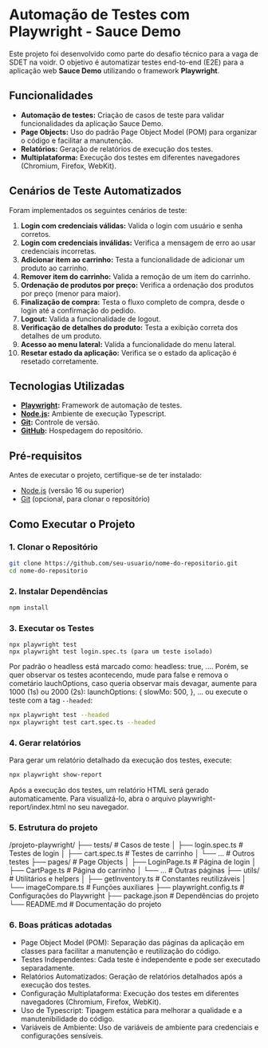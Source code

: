 # Automação de Testes com Playwright - Sauce Demo

Este projeto foi desenvolvido como parte do desafio técnico para a vaga de SDET na voidr. O objetivo é automatizar testes end-to-end (E2E) para a aplicação web **Sauce Demo** utilizando o framework **Playwright**.

## Funcionalidades

- **Automação de testes:** Criação de casos de teste para validar funcionalidades da aplicação Sauce Demo.
- **Page Objects:** Uso do padrão Page Object Model (POM) para organizar o código e facilitar a manutenção.
- **Relatórios:** Geração de relatórios de execução dos testes.
- **Multiplataforma:** Execução dos testes em diferentes navegadores (Chromium, Firefox, WebKit).

## Cenários de Teste Automatizados

Foram implementados os seguintes cenários de teste:

1. **Login com credenciais válidas:** Valida o login com usuário e senha corretos.
2. **Login com credenciais inválidas:** Verifica a mensagem de erro ao usar credenciais incorretas.
3. **Adicionar item ao carrinho:** Testa a funcionalidade de adicionar um produto ao carrinho.
4. **Remover item do carrinho:** Valida a remoção de um item do carrinho.
5. **Ordenação de produtos por preço:** Verifica a ordenação dos produtos por preço (menor para maior).
6. **Finalização de compra:** Testa o fluxo completo de compra, desde o login até a confirmação do pedido.
7. **Logout:** Valida a funcionalidade de logout.
8. **Verificação de detalhes do produto:** Testa a exibição correta dos detalhes de um produto.
9. **Acesso ao menu lateral:** Valida a funcionalidade do menu lateral.
10. **Resetar estado da aplicação:** Verifica se o estado da aplicação é resetado corretamente.

## Tecnologias Utilizadas

- **[Playwright](https://playwright.dev/):** Framework de automação de testes.
- **[Node.js](https://nodejs.org/):** Ambiente de execução Typescript.
- **[Git](https://git-scm.com/):** Controle de versão.
- **[GitHub](https://github.com/):** Hospedagem do repositório.

## Pré-requisitos

Antes de executar o projeto, certifique-se de ter instalado:

- [Node.js](https://nodejs.org/) (versão 16 ou superior)
- [Git](https://git-scm.com/) (opcional, para clonar o repositório)

## Como Executar o Projeto

### 1. Clonar o Repositório

```bash
git clone https://github.com/seu-usuario/nome-do-repositorio.git
cd nome-do-repositorio
```

### 2. Instalar Dependências

```bash
npm install
```

### 3. Executar os Testes
```
npx playwright test
npx playwright test login.spec.ts (para um teste isolado)
```
Por padrão o headless está marcado como:
  headless: true, ....
Porém, se quer observar os testes acontecendo, mude para false e remova o cometário lauchOptions, caso queria observar mais devagar, aumente para 1000 (1s) ou 2000 (2s):
  launchOptions: {
    slowMo: 500,
  }, ...
ou execute o teste com a tag `--headed`:
```bash
npx playwright test --headed
npx playwright test cart.spec.ts --headed
```

### 4. Gerar relatórios
Para gerar um relatório detalhado da execução dos testes, execute:
```bash
npx playwright show-report
```
Após a execução dos testes, um relatório HTML será gerado automaticamente. Para visualizá-lo, abra o arquivo playwright-report/index.html no seu navegador.

### 5. Estrutura do projeto
/projeto-playwright/
├── tests/               # Casos de teste
│   ├── login.spec.ts    # Testes de login
│   ├── cart.spec.ts     # Testes de carrinho
│   └── ...              # Outros testes
├── pages/               # Page Objects
│   ├── LoginPage.ts     # Página de login
│   ├── CartPage.ts      # Página do carrinho
│   └── ...              # Outras páginas
├── utils/               # Utilitários e helpers
│   ├── getInventory.ts  # Constantes reutilizáveis
│   └── imageCompare.ts  # Funções auxiliares
├── playwright.config.ts # Configurações do Playwright
├── package.json         # Dependências do projeto
└── README.md            # Documentação do projeto

### 6. Boas práticas adotadas
- Page Object Model (POM): Separação das páginas da aplicação em classes para facilitar a manutenção e reutilização do código.
- Testes Independentes: Cada teste é independente e pode ser executado separadamente.
- Relatórios Automatizados: Geração de relatórios detalhados após a execução dos testes.
- Configuração Multiplataforma: Execução dos testes em diferentes navegadores (Chromium, Firefox, WebKit).
- Uso de Typescript: Tipagem estática para melhorar a qualidade e a manutenibilidade do código.
- Variáveis de Ambiente: Uso de variáveis de ambiente para credenciais e configurações sensíveis.
